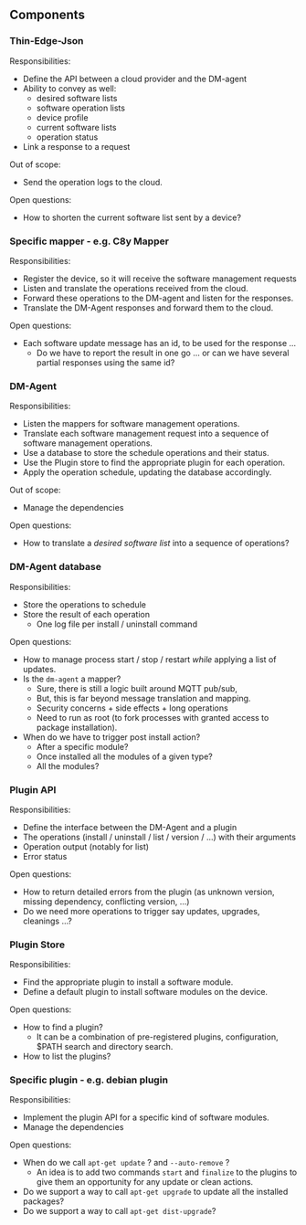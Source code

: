 ## Components

### Thin-Edge-Json

Responsibilities:
* Define the API between a cloud provider and the DM-agent
* Ability to convey as well:
   * desired software lists
   * software operation lists
   * device profile
   * current software lists
   * operation status
* Link a response to a request

Out of scope:
* Send the operation logs to the cloud.

Open questions:
* How to shorten the current software list sent by a device?

### Specific mapper - e.g. C8y Mapper

Responsibilities:
* Register the device, so it will receive the software management requests
* Listen and translate the operations received from the cloud.
* Forward these operations to the DM-agent and listen for the responses.
* Translate the DM-Agent responses and forward them to the cloud.

Open questions:
* Each software update message has an id, to be used for the response ...
   * Do we have to report the result in one go ... or can we have several partial responses using the same id?


### DM-Agent

Responsibilities:
* Listen the mappers for software management operations.
* Translate each software management request into a sequence of software management operations.
* Use a database to store the schedule operations and their status.
* Use the Plugin store to find the appropriate plugin for each operation.
* Apply the operation schedule, updating the database accordingly.

Out of scope:
* Manage the dependencies

Open questions:
* How to translate a *desired software list* into a sequence of operations?
 

### DM-Agent database

Responsibilities:
* Store the operations to schedule
* Store the result of each operation
  * One log file per install / uninstall command

Open questions:
* How to manage process start / stop / restart *while* applying a list of updates.
* Is the `dm-agent` a mapper?
  * Sure, there is still a logic built around MQTT pub/sub,
  * But, this is far beyond message translation and mapping.
  * Security concerns + side effects + long operations
  * Need to run as root (to fork processes with granted access to package installation).
* When do we have to trigger post install action?
   * After a specific module?
   * Once installed all the modules of a given type?
   * All the modules?

### Plugin API

Responsibilities:
* Define the interface between the DM-Agent and a plugin
* The operations (install / uninstall / list / version / ...) with their arguments
* Operation output (notably for list)
* Error status

Open questions:
* How to return detailed errors from the plugin (as unknown version, missing dependency, conflicting version, ...)
* Do we need more operations to trigger say updates, upgrades, cleanings ...?

### Plugin Store

Responsibilities:
* Find the appropriate plugin to install a software module.
* Define a default plugin to install software modules on the device.

Open questions:
* How to find a plugin?
   * It can be a combination of pre-registered plugins, configuration, $PATH search and directory search.
* How to list the plugins?

### Specific plugin - e.g. debian plugin

Responsibilities:
* Implement the plugin API for a specific kind of software modules.
* Manage the dependencies

Open questions:
* When do we call `apt-get update` ? and `--auto-remove` ?
  * An idea is to add two commands `start` and `finalize` to the plugins to give them an opportunity for any update or clean actions.
* Do we support a way to call `apt-get upgrade` to update all the installed packages?
* Do we support a way to call `apt-get dist-upgrade`?






   

